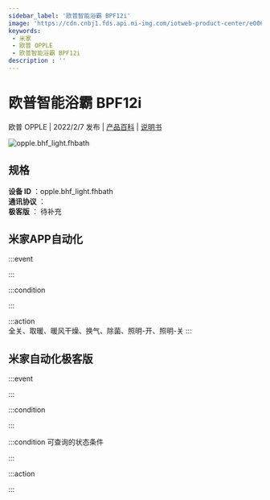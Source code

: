 ```yaml
---
sidebar_label: '欧普智能浴霸 BPF12i'
image: 'https://cdn.cnbj1.fds.api.mi-img.com/iotweb-product-center/e006fcfd45bf8dac880cf3477323490e_1642501269069.png?GalaxyAccessKeyId=AKVGLQWBOVIRQ3XLEW&Expires=9223372036854775807&Signature=u+6mARXiRvw3IOqS8OATvwuMOEo='
keywords: 
 - 米家
 - 欧普 OPPLE
 - 欧普智能浴霸 BPF12i
description : ''
---
```

# 欧普智能浴霸 BPF12i

欧普 OPPLE | 2022/2/7 发布 | [产品百科](https://home.mi.com/webapp/content/baike/product/index.html?model=opple.bhf_light.fhbath/) | [说明书](https://home.mi.com/views/introduction.html?model=opple.bhf_light.fhbath&region=cn)

![opple.bhf_light.fhbath](https://cdn.cnbj1.fds.api.mi-img.com/iotweb-product-center/e006fcfd45bf8dac880cf3477323490e_1642501269069.png?GalaxyAccessKeyId=AKVGLQWBOVIRQ3XLEW&Expires=9223372036854775807&Signature=u+6mARXiRvw3IOqS8OATvwuMOEo=)

## 规格  
> 
**设备 ID** ：opple.bhf_light.fhbath  
**通讯协议** ：  
**极客版**  ： 待补充 


## 米家APP自动化  

:::event  

:::

:::condition  

:::

:::action   
全关、取暖、暖风干燥、换气、除菌、照明-开、照明-关
:::

## 米家自动化极客版  

:::event  

:::

:::condition  

:::

:::condition 可查询的状态条件  

:::

:::action  

:::

        
